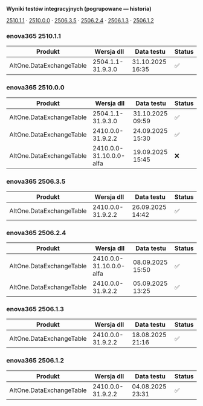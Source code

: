 **Wyniki testów integracyjnych (pogrupowane — historia)**

[2510.1.1](#enova365-251011) · [2510.0.0](#enova365-251000) · [2506.3.5](#enova365-250635) · [2506.2.4](#enova365-250624) · [2506.1.3](#enova365-250613) · [2506.1.2](#enova365-250612)

### enova365 2510.1.1

| Produkt                  | Wersja dll        | Data testu       | Status |
|--------------------------|-------------------|------------------|--------|
| AltOne.DataExchangeTable | 2504.1.1-31.9.3.0 | 31.10.2025 16:35 | ✅      |

### enova365 2510.0.0

| Produkt                  | Wersja dll              | Data testu       | Status |
|--------------------------|-------------------------|------------------|--------|
| AltOne.DataExchangeTable | 2504.1.1-31.9.3.0       | 31.10.2025 09:59 | ✅      |
| AltOne.DataExchangeTable | 2410.0.0-31.9.2.2       | 24.09.2025 15:30 | ✅      |
| AltOne.DataExchangeTable | 2410.0.0-31.10.0.0-alfa | 19.09.2025 15:45 | ❌      |

### enova365 2506.3.5

| Produkt                  | Wersja dll        | Data testu       | Status |
|--------------------------|-------------------|------------------|--------|
| AltOne.DataExchangeTable | 2410.0.0-31.9.2.2 | 26.09.2025 14:42 | ✅      |

### enova365 2506.2.4

| Produkt                  | Wersja dll              | Data testu       | Status |
|--------------------------|-------------------------|------------------|--------|
| AltOne.DataExchangeTable | 2410.0.0-31.10.0.0-alfa | 08.09.2025 15:50 | ✅      |
| AltOne.DataExchangeTable | 2410.0.0-31.9.2.2       | 05.09.2025 13:25 | ✅      |

### enova365 2506.1.3

| Produkt                  | Wersja dll        | Data testu       | Status |
|--------------------------|-------------------|------------------|--------|
| AltOne.DataExchangeTable | 2410.0.0-31.9.2.2 | 18.08.2025 21:16 | ✅      |

### enova365 2506.1.2

| Produkt                  | Wersja dll        | Data testu       | Status |
|--------------------------|-------------------|------------------|--------|
| AltOne.DataExchangeTable | 2410.0.0-31.9.2.2 | 04.08.2025 23:31 | ✅      |

